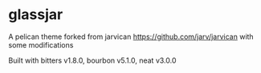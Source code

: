 # glassjar

A pelican theme forked from jarvican https://github.com/jarv/jarvican with some modifications

Built with bitters v1.8.0, bourbon v5.1.0, neat v3.0.0